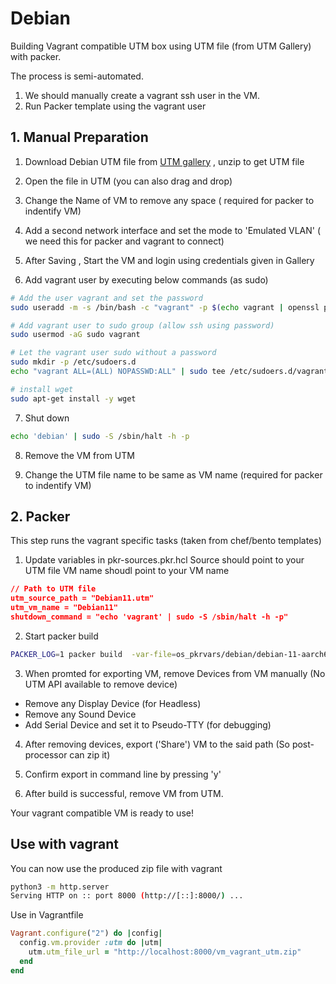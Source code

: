 # Debian

Building Vagrant compatible UTM box using UTM file (from UTM Gallery) with packer.

The process is semi-automated.
1. We should manually create a vagrant ssh user in the VM.
2. Run Packer template using the vagrant user


## 1. Manual Preparation

1. Download Debian UTM file from [UTM gallery](https://mac.getutm.app/gallery/) , unzip to get UTM file

2. Open the file in UTM (you can also drag and drop)

3. Change the Name of VM to remove any space ( required for packer to indentify VM)

4. Add a second network interface and set the mode to 'Emulated VLAN'  ( we need this for packer and vagrant to connect)


5. After Saving , Start the VM and login using credentials given in Gallery 


6. Add vagrant user by executing below commands (as sudo)

```bash
# Add the user vagrant and set the password
sudo useradd -m -s /bin/bash -c "vagrant" -p $(echo vagrant | openssl passwd -1 -stdin) vagrant

# Add vagrant user to sudo group (allow ssh using password)
sudo usermod -aG sudo vagrant

# Let the vagrant user sudo without a password
sudo mkdir -p /etc/sudoers.d
echo "vagrant ALL=(ALL) NOPASSWD:ALL" | sudo tee /etc/sudoers.d/vagrant

# install wget
sudo apt-get install -y wget
```

7. Shut down

```bash
echo 'debian' | sudo -S /sbin/halt -h -p
```

8. Remove the VM from UTM

9. Change the UTM file name to be same as VM name (required for packer to indentify VM)


## 2. Packer 

This step runs the vagrant specific tasks (taken from chef/bento templates)

1. Update variables in pkr-sources.pkr.hcl
  Source should point to your UTM file
  VM name shoudl point to your VM name

```json
// Path to UTM file
utm_source_path = "Debian11.utm"
utm_vm_name = "Debian11"
shutdown_command = "echo 'vagrant' | sudo -S /sbin/halt -h -p"
```

2. Start packer build

```bash
PACKER_LOG=1 packer build  -var-file=os_pkrvars/debian/debian-11-aarch64.pkrvars.hcl packer_templates/
```

3. When promted for exporting VM, remove Devices from VM manually (No UTM API available to remove device)
  * Remove any Display Device (for Headless)
  * Remove any Sound Device
  * Add Serial Device and set it to Pseudo-TTY (for debugging)

4. After removing devices, export ('Share') VM to the said path (So post-processor can zip it)

5. Confirm export in command line by pressing 'y'

6. After build is successful, remove VM from UTM.

Your vagrant compatible VM is ready to use!


## Use with vagrant


You can now use the produced zip file with vagrant

```bash
python3 -m http.server                                                                            
Serving HTTP on :: port 8000 (http://[::]:8000/) ...
```


Use in Vagrantfile

```ruby
Vagrant.configure("2") do |config|
  config.vm.provider :utm do |utm|
    utm.utm_file_url = "http://localhost:8000/vm_vagrant_utm.zip"
  end
end
```